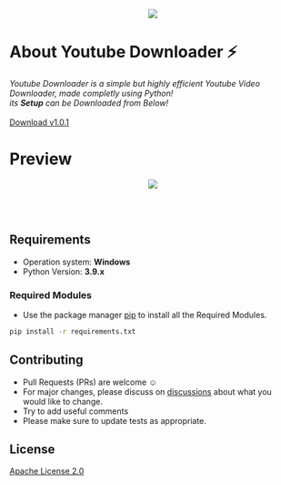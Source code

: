 <p align="center">
  <img src="https://user-images.githubusercontent.com/87000693/153373070-fbae7cfd-8020-4ef2-b780-c2e0cb6af9be.png" >
</p>



# About Youtube Downloader  ⚡
*Youtube Downloader is a simple but highly efficient Youtube Video Downloader, made completly using Python!*
<br/>
*its **Setup** can be Downloaded from Below!*
<br/>
<br/>[Download v1.0.1](https://github.com/iamDyeus/The-Youtube-Downloader/files/8190954/TYD-setup-v1.0.1.exe.zip)


# Preview
<p align="center">
  <img src="https://user-images.githubusercontent.com/87000693/153268745-3d821bf8-b14a-464e-a61e-ba9061d291c5.JPG" >
</p>
<br/>
<br/>

## Requirements
* Operation system: **Windows**
* Python Version: **3.9.x**

### Required Modules
* Use the package manager [pip](https://pip.pypa.io/en/stable/) to install all the Required Modules.
```bash
pip install -r requirements.txt
```


## Contributing
* Pull Requests (PRs) are welcome :relaxed:
* For major changes, please discuss on [discussions](https://github.com/iamDyeus/The-Youtube-Downloader/discussions) about what you would like to change.
* Try to add useful comments
* Please make sure to update tests as appropriate.

## License
[Apache License 2.0](https://choosealicense.com/licenses/apache-2.0/)
